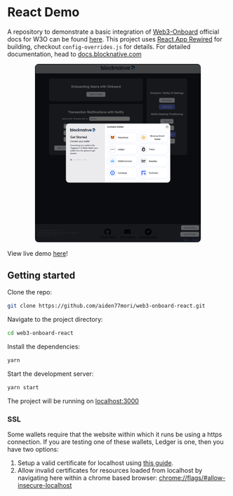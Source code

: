 # React Demo

A repository to demonstrate a basic integration of 
[Web3-Onboard](https://github.com/blocknative/web3-onboard) official docs for W3O can be found [here](https://onboard.blocknative.com/docs/modules/core#install).
This project uses [React App Rewired](https://www.npmjs.com/package/react-app-rewired) for building, checkout `config-overrides.js` for details.
For detailed documentation, head to [docs.blocknative.com](https://docs.blocknative.com)


<div align="center">
  <img style="border-radius: 8px" width="75%" src="assets/react-demo-updated.png">
</div>

View live demo [here](https://reactdemo.blocknative.com/)!

## Getting started

Clone the repo:

```bash
git clone https://github.com/aiden77mori/web3-onboard-react.git
```

Navigate to the project directory:

```bash
cd web3-onboard-react
```

Install the dependencies:

```bash
yarn
```

Start the development server:

```bash
yarn start
```

The project will be running on [localhost:3000](http://localhost:3000)

### SSL
Some wallets require that the website within which it runs be using a https 
connection. If you are testing one of these wallets, Ledger is one, then you have
two options:
 1. Setup a valid certificate for localhost using [this guide](https://www.freecodecamp.org/news/how-to-set-up-https-locally-with-create-react-app/).
 2. Allow invalid certificates for resources loaded from localhost by navigating here within a chrome based browser: [chrome://flags/#allow-insecure-localhost](chrome://flags/#allow-insecure-localhost)
